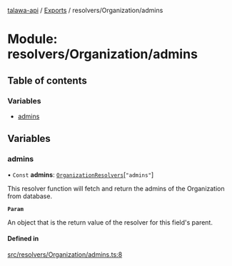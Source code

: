 [talawa-api](../README.md) / [Exports](../modules.md) / resolvers/Organization/admins

# Module: resolvers/Organization/admins

## Table of contents

### Variables

- [admins](resolvers_Organization_admins.md#admins)

## Variables

### admins

• `Const` **admins**: [`OrganizationResolvers`](types_generatedGraphQLTypes.md#organizationresolvers)[``"admins"``]

This resolver function will fetch and return the admins of the Organization from database.

**`Param`**

An object that is the return value of the resolver for this field's parent.

#### Defined in

[src/resolvers/Organization/admins.ts:8](https://github.com/PalisadoesFoundation/talawa-api/blob/a731ade/src/resolvers/Organization/admins.ts#L8)
